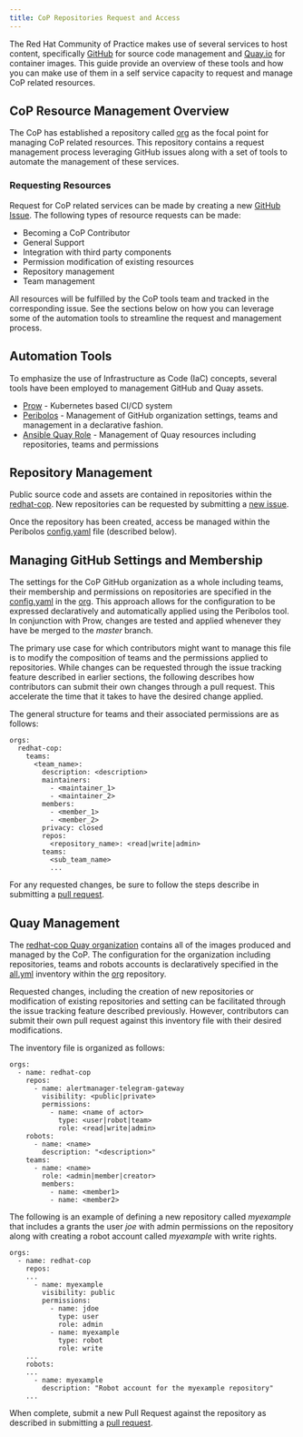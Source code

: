 ```yaml
---
title: CoP Repositories Request and Access
---
```


The Red Hat Community of Practice makes use of several services to host content, specifically [GitHub](https://github.com/) for source code management and [Quay.io](https://quay.io/) for container images. This guide provide an overview of these tools and how you can make use of them in a self service capacity to request and manage CoP related resources.

## CoP Resource Management Overview

The CoP has established a repository called [org](https://github.com/redhat-cop/org) as the focal point for managing CoP related resources. This repository contains a request management process leveraging GitHub issues along with a set of tools to automate the management of these services.

### Requesting Resources

Request for CoP related services can be made by creating a new [GitHub Issue](https://github.com/redhat-cop/org/issues/new/choose). The following types of resource requests can be made:

* Becoming a CoP Contributor
* General Support
* Integration with third party components
* Permission modification of existing resources
* Repository management
* Team management

All resources will be fulfilled by the CoP tools team and tracked in the corresponding issue. See the sections below on how you can leverage some of the automation tools to streamline the request and management process. 

## Automation Tools

To emphasize the use of Infrastructure as Code (IaC) concepts, several tools have been employed to management GitHub and Quay assets.

* [Prow](https://github.com/kubernetes/test-infra/tree/master/prow) - Kubernetes based CI/CD system
* [Peribolos](https://github.com/kubernetes/test-infra/tree/master/prow/cmd/peribolos) - Management of GitHub organization settings, teams and management in a declarative fashion.
* [Ansible Quay Role](https://github.com/redhat-cop/infra-ansible/tree/master/roles/scm/quay) - Management of Quay resources including repositories, teams and permissions

## Repository Management

Public source code and assets are contained in repositories within the [redhat-cop](https://github.com/redhat-cop). New repositories can be requested by submitting a [new issue](https://github.com/redhat-cop/org/issues/new?assignees=&labels=access&template=repository-management.md&title=New%20Repository%20Request=).

Once the repository has been created, access be managed within the Peribolos [config.yaml](https://github.com/redhat-cop/org/blob/master/config.yaml) file (described below).

## Managing GitHub Settings and Membership

The settings for the CoP GitHub organization as a whole including teams, their membership and permissions on repositories are specified in the [config.yaml](https://github.com/redhat-cop/org/blob/master/config.yaml) in the [org](https://github.com/redhat-cop/org). This approach allows for the configuration to be expressed declaratively and automatically applied using the Peribolos tool. In conjunction with Prow, changes are tested and applied whenever they have be merged to the _master_ branch.

The primary use case for which contributors might want to manage this file is to modify the composition of teams and the permissions applied to repositories. While changes can be requested through the issue tracking feature described in earlier sections, the following describes how contributors can submit their own changes through a pull request. This accelerate the time that it takes to have the desired change applied. 

The general structure for teams and their associated permissions are as follows:

```
orgs:
  redhat-cop:
    teams:
      <team_name>:
        description: <description>
        maintainers:
          - <maintainer_1>
          - <maintainer_2>
        members:
          - <member_1>
          - <member_2>
        privacy: closed
        repos:
          <repository_name>: <read|write|admin>
        teams:
          <sub_team_name>
          ...
```

For any requested changes, be sure to follow the steps describe in submitting a [pull request](../contrib/pr.md). 

## Quay Management

The [redhat-cop Quay organization](https://quay.io/organization/redhat-cop) contains all of the images produced and managed by the CoP. The configuration for the organization including repositories, teams and robots accounts is declaratively specified in the [all.yml](https://github.com/redhat-cop/org/blob/master/ansible/inventory/group_vars/all.yml) inventory within the [org](https://github.com/redhat-cop/org) repository.

Requested changes, including the creation of new repositories or modification of existing repositories and setting can be facilitated through the issue tracking feature described previously. However, contributors can submit their own pull request against this inventory file with their desired modifications. 

The inventory file is organized as follows:

```
orgs:
  - name: redhat-cop
    repos:
      - name: alertmanager-telegram-gateway
        visibility: <public|private>
        permissions:
          - name: <name of actor>
            type: <user|robot|team>
            role: <read|write|admin>
    robots:
      - name: <name>
        description: "<description>"
    teams:
      - name: <name>
        role: <admin|member|creator>
        members:
          - name: <member1>
          - name: <member2>
```

The following is an example of defining a new repository called _myexample_ that includes a grants the user _joe_ with admin permissions on the repository along with creating a robot account called _myexample_ with write rights.

```
orgs:
  - name: redhat-cop
    repos:
    ...
      - name: myexample
        visibility: public
        permissions:
          - name: jdoe
            type: user
            role: admin
          - name: myexample
            type: robot
            role: write
    ...
    robots:
    ...
      - name: myexample
        description: "Robot account for the myexample repository"
    ...
```

When complete, submit a new Pull Request against the repository as described in submitting a [pull request](../contrib/pr.md).